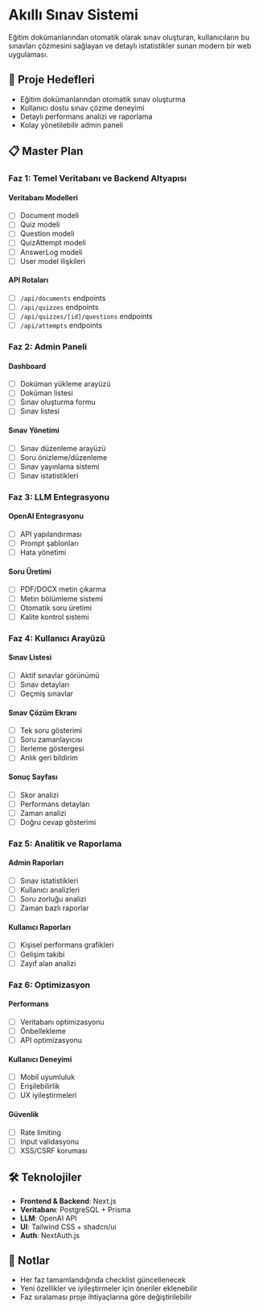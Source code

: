 # Akıllı Sınav Sistemi

Eğitim dokümanlarından otomatik olarak sınav oluşturan, kullanıcıların bu sınavları çözmesini sağlayan ve detaylı istatistikler sunan modern bir web uygulaması.

## 🎯 Proje Hedefleri

- Eğitim dokümanlarından otomatik sınav oluşturma
- Kullanıcı dostu sınav çözme deneyimi
- Detaylı performans analizi ve raporlama
- Kolay yönetilebilir admin paneli

## 📋 Master Plan

### Faz 1: Temel Veritabanı ve Backend Altyapısı

#### Veritabanı Modelleri
- [ ] Document modeli
- [ ] Quiz modeli
- [ ] Question modeli
- [ ] QuizAttempt modeli
- [ ] AnswerLog modeli
- [ ] User model ilişkileri

#### API Rotaları
- [ ] `/api/documents` endpoints
- [ ] `/api/quizzes` endpoints
- [ ] `/api/quizzes/[id]/questions` endpoints
- [ ] `/api/attempts` endpoints

### Faz 2: Admin Paneli

#### Dashboard
- [ ] Doküman yükleme arayüzü
- [ ] Doküman listesi
- [ ] Sınav oluşturma formu
- [ ] Sınav listesi

#### Sınav Yönetimi
- [ ] Sınav düzenleme arayüzü
- [ ] Soru önizleme/düzenleme
- [ ] Sınav yayınlama sistemi
- [ ] Sınav istatistikleri

### Faz 3: LLM Entegrasyonu

#### OpenAI Entegrasyonu
- [ ] API yapılandırması
- [ ] Prompt şablonları
- [ ] Hata yönetimi

#### Soru Üretimi
- [ ] PDF/DOCX metin çıkarma
- [ ] Metin bölümleme sistemi
- [ ] Otomatik soru üretimi
- [ ] Kalite kontrol sistemi

### Faz 4: Kullanıcı Arayüzü

#### Sınav Listesi
- [ ] Aktif sınavlar görünümü
- [ ] Sınav detayları
- [ ] Geçmiş sınavlar

#### Sınav Çözüm Ekranı
- [ ] Tek soru gösterimi
- [ ] Soru zamanlayıcısı
- [ ] İlerleme göstergesi
- [ ] Anlık geri bildirim

#### Sonuç Sayfası
- [ ] Skor analizi
- [ ] Performans detayları
- [ ] Zaman analizi
- [ ] Doğru cevap gösterimi

### Faz 5: Analitik ve Raporlama

#### Admin Raporları
- [ ] Sınav istatistikleri
- [ ] Kullanıcı analizleri
- [ ] Soru zorluğu analizi
- [ ] Zaman bazlı raporlar

#### Kullanıcı Raporları
- [ ] Kişisel performans grafikleri
- [ ] Gelişim takibi
- [ ] Zayıf alan analizi

### Faz 6: Optimizasyon

#### Performans
- [ ] Veritabanı optimizasyonu
- [ ] Önbellekleme
- [ ] API optimizasyonu

#### Kullanıcı Deneyimi
- [ ] Mobil uyumluluk
- [ ] Erişilebilirlik
- [ ] UX iyileştirmeleri

#### Güvenlik
- [ ] Rate limiting
- [ ] Input validasyonu
- [ ] XSS/CSRF koruması

## 🛠️ Teknolojiler

- **Frontend & Backend**: Next.js
- **Veritabanı**: PostgreSQL + Prisma
- **LLM**: OpenAI API
- **UI**: Tailwind CSS + shadcn/ui
- **Auth**: NextAuth.js

## 📝 Notlar

- Her faz tamamlandığında checklist güncellenecek
- Yeni özellikler ve iyileştirmeler için öneriler eklenebilir
- Faz sıralaması proje ihtiyaçlarına göre değiştirilebilir
